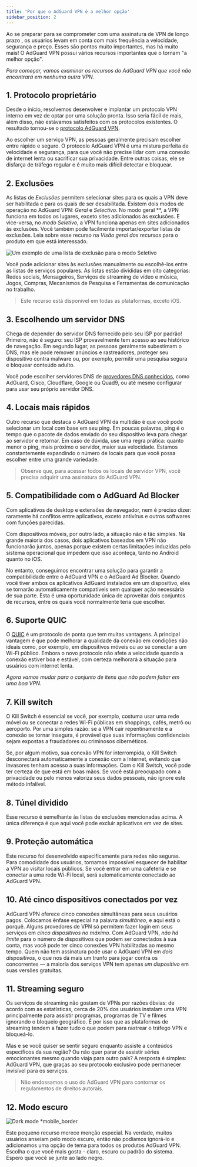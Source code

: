 ```yaml
---
title: 'Por que o AdGuard VPN é a melhor opção'
sidebar_position: 2
---
```


Ao se preparar para se comprometer com uma assinatura de VPN de longo prazo [](subscription.md), os usuários levam em conta com mais frequência a velocidade, segurança e preço. Esses são pontos muito importantes, mas há muito mais! O AdGuard VPN possui vários recursos importantes que o tornam "a melhor opção".

*Para começar, vamos examinar os recursos do AdGuard VPN que você não encontrará em nenhuma outra VPN.*

## 1. Protocolo proprietário

Desde o início, resolvemos desenvolver e implantar um protocolo VPN interno em vez de optar por uma solução pronta. Isso seria fácil de mais, além disso, não estávamos satisfeitos com os protocolos existentes. O resultado tornou-se o [protocolo AdGuard VPN](adguard-vpn-protocol.mdx).

Ao escolher um serviço VPN, as pessoas geralmente precisam escolher entre rápido e seguro. O protocolo AdGuard VPN é uma mistura perfeita de velocidade e segurança, para que você não precise lidar com uma conexão de internet lenta ou sacrificar sua privacidade. Entre outras coisas, ele se disfarça de tráfego regular e é muito mais difícil detectar e bloquear.

## 2. Exclusões

As listas de *Exclusões* permitem selecionar sites para os quais a VPN deve ser habilitada e para os quais de ser desabilitada. Existem dois modos de operação no AdGuard VPN: *Geral* e *Selectivo*. No modo geral **, a VPN funciona em todos os lugares, exceto sites adicionados às exclusões. E vice-versa, no *modo Seletivo*, a VPN funciona apenas em sites adicionados às exclusões. Você também pode facilmente importar/exportar listas de exclusões. Leia sobre esse recurso na *Visão geral dos recursos* para o produto em que está interessado.

![Um exemplo de uma lista de exclusão para o modo Seletivo](https://cdn.adguardvpn.com/public/Adguard/Blog/vpn_export_exclusions.png)

Você pode adicionar sites às exclusões manualmente ou escolhê-los entre as listas de serviços populares. As listas estão divididas em oito categorias: Redes sociais, Mensageiros, Serviços de streaming de vídeo e música, Jogos, Compras, Mecanismos de Pesquisa e Ferramentas de comunicação no trabalho.

> Este recurso está disponível em todas as plataformas, exceto iOS.

## 3. Escolhendo um servidor DNS

Chega de depender do servidor DNS fornecido pelo seu ISP por padrão! Primeiro, não é seguro: seu ISP provavelmente tem acesso ao seu histórico de navegação. Em segundo lugar, as pessoas geralmente subestimam o DNS, mas ele pode remover anúncios e rastreadores, proteger seu dispositivo contra malware ou, por exemplo, permitir uma pesquisa segura e bloquear conteúdo adulto.

Você pode escolher servidores DNS de [provedores DNS conhecidos](https://adguard-dns.io/kb/general/dns-providers/), como AdGuard, Cisco, Cloudflare, Google ou Quad9, ou até mesmo configurar para usar seu próprio servidor DNS.

## 4. Locais mais rápidos

Outro recurso que destaca o AdGuard VPN da multidão é que você pode selecionar um local com base em seu ping. Em poucas palavras, ping é o tempo que o pacote de dados enviado do seu dispositivo leva para chegar ao servidor e retornar. Em caso de dúvida, use uma regra prática: quanto menor o ping, mais próximo o servidor, maior sua velocidade. Estamos constantemente expandindo o número de locais para que você possa escolher entre uma grande variedade.

> Observe que, para acessar todos os locais de servidor VPN, você precisa adquirir uma assinatura do AdGuard VPN.

## 5. Compatibilidade com o AdGuard Ad Blocker

Com aplicativos de desktop e extensões de navegador, nem é preciso dizer: raramente há conflitos entre aplicativos, exceto antivírus e outros softwares com funções parecidas.

Com dispositivos móveis, por outro lado, a situação não é tão simples. Na grande maioria dos casos, dois aplicativos baseados em VPN não funcionarão juntos, apenas porque existem certas limitações induzidas pelo sistema operacional que impedem que isso aconteça, tanto no Android quanto no iOS.

No entanto, conseguimos encontrar uma solução para garantir a compatibilidade entre o AdGuard VPN e o AdGuard Ad Blocker. Quando você tiver ambos os aplicativos AdGuard instalados em um dispositivo, eles se tornarão automaticamente compatíveis sem qualquer ação necessária de sua parte. Esta é uma oportunidade única de aproveitar dois conjuntos de recursos, entre os quais você normalmente teria que escolher.

## 6. Suporte QUIC

O [QUIC](https://adguard.com/blog/dns-over-quic.html) é um protocolo de ponta que tem muitas vantagens. A principal vantagem é que pode melhorar a qualidade da conexão em condições não ideais como, por exemplo, em dispositivos móveis ou ao se conectar a um Wi-Fi público. Embora o novo protocolo não afete a velocidade quando a conexão estiver boa e estável, com certeza melhorará a situação para usuários com internet lenta.

*Agora vamos mudar para o conjunto de itens que não podem faltar em uma boa VPN.*

## 7. Kill switch

O Kill Switch é essencial se você, por exemplo, costuma usar uma rede móvel ou se conectar a redes Wi-Fi públicas em shoppings, cafés, metrô ou aeroporto. Por uma simples razão: se a VPN cair repentinamente e a conexão se tornar insegura, é provável que suas informações confidenciais sejam expostas a fraudadores ou criminosos cibernéticos.

Se, por algum motivo, sua conexão VPN for interrompida, o Kill Switch desconectará automaticamente a conexão com a Internet, evitando que invasores tenham acesso a suas informações. Com o Kill Switch, você pode ter certeza de que está em boas mãos. Se você está preocupado com a privacidade ou pelo menos valoriza seus dados pessoais, não ignore este método infalível.

## 8. Túnel dividido

Esse recurso é semelhante às listas de exclusões mencionadas acima. A única diferença é que aqui você pode excluir aplicativos em vez de sites.

## 9. Proteção automática

Este recurso foi desenvolvido especificamente para redes não seguras. Para comodidade dos usuários, tornamos impossível esquecer de habilitar a VPN ao visitar locais públicos. Se você entrar em uma cafeteria e se conectar a uma rede Wi-Fi local, será automaticamente conectado ao AdGuard VPN.

## 10. Até cinco dispositivos conectados por vez

AdGuard VPN oferece cinco conexões simultâneas para seus usuários pagos. Colocamos ênfase especial na palavra *simultâneo*, e aqui está o porquê. Alguns provedores de VPN só permitem fazer login em seus serviços em *cinco dispositivos no máximo*. Com AdGuard VPN, *não há limite* para o número de dispositivos que podem ser conectados à sua conta, mas você pode ter cinco conexões VPN habilitadas ao mesmo tempo. Quem não tem assinatura pode usar o AdGuard VPN em *dois dispositivos*, o que nos dá mais um trunfo para jogar contra os concorrentes — a maioria dos serviços VPN tem apenas *um dispositivo* em suas versões gratuitas.

## 11. Streaming seguro

Os serviços de streaming não gostam de VPNs por razões óbvias: de acordo com as estatísticas, cerca de 20% dos usuários instalam uma VPN principalmente para assistir programas, programas de TV e filmes ignorando o bloqueio geográfico. É por isso que as plataformas de streaming tendem a fazer tudo o que podem para rastrear o tráfego VPN e bloqueá-lo.

Mas e se você quiser se sentir seguro enquanto assiste a conteúdos específicos da sua região? Ou não quer parar de assistir séries emocionantes mesmo quando viaja para outro país? A resposta é simples: AdGuard VPN, que graças ao seu protocolo exclusivo pode permanecer invisível para os serviços.

> Não endossamos o uso do AdGuard VPN para contornar os regulamentos de direitos autorais.

## 12. Modo escuro

![Dark mode *mobile_border](https://cdn.adguardvpn.com/public/Adguard/Blog/vpn/main_en_black.png)

Este pequeno recurso merece menção especial. Na verdade, muitos usuários anseiam pelo modo escuro, então não podíamos ignorá-lo e adicionamos uma opção de tema para todos os produtos AdGuard VPN. Escolha o que você mais gosta - claro, escuro ou padrão do sistema. Espero que você se junte ao lado negro.
